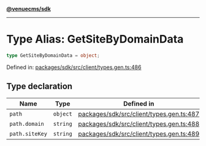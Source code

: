 [**@venuecms/sdk**](../Index.md)

***

# Type Alias: GetSiteByDomainData

```ts
type GetSiteByDomainData = object;
```

Defined in: [packages/sdk/src/client/types.gen.ts:486](https://github.com/venuecms/sdk/blob/0048e875fedcd11f329f993e4088b84401af4036/packages/sdk/src/client/types.gen.ts#L486)

## Type declaration

| Name | Type | Defined in |
| ------ | ------ | ------ |
| <a id="path"></a> `path` | `object` | [packages/sdk/src/client/types.gen.ts:487](https://github.com/venuecms/sdk/blob/0048e875fedcd11f329f993e4088b84401af4036/packages/sdk/src/client/types.gen.ts#L487) |
| `path.domain` | `string` | [packages/sdk/src/client/types.gen.ts:488](https://github.com/venuecms/sdk/blob/0048e875fedcd11f329f993e4088b84401af4036/packages/sdk/src/client/types.gen.ts#L488) |
| `path.siteKey` | `string` | [packages/sdk/src/client/types.gen.ts:489](https://github.com/venuecms/sdk/blob/0048e875fedcd11f329f993e4088b84401af4036/packages/sdk/src/client/types.gen.ts#L489) |
